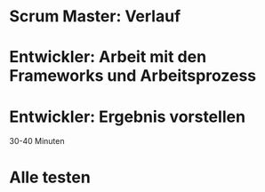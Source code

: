 # Scrum Master: Verlauf
# Entwickler: Arbeit mit den Frameworks und Arbeitsprozess
# Entwickler: Ergebnis vorstellen

30-40 Minuten

# Alle testen
